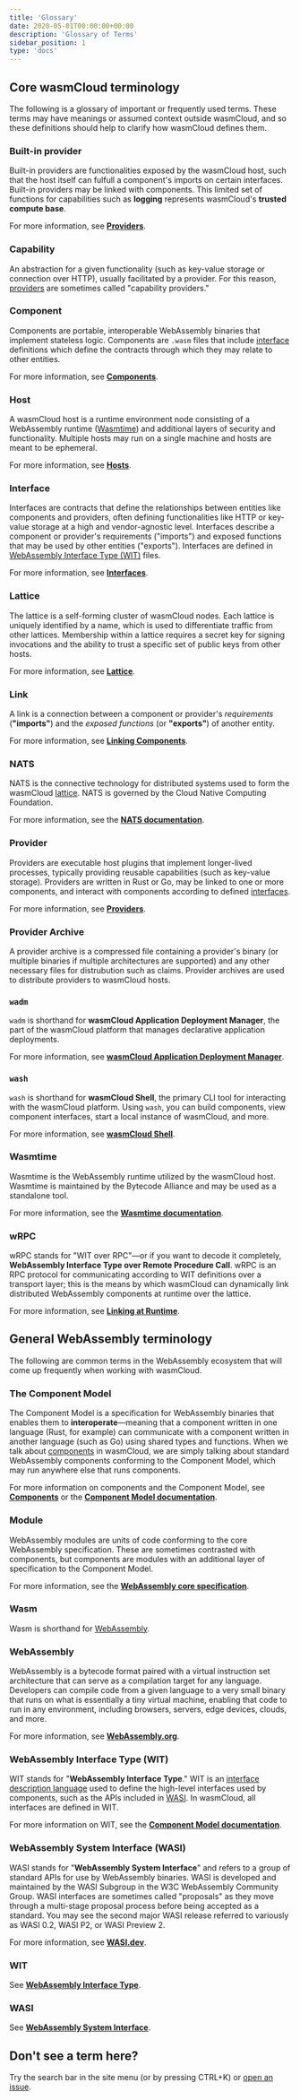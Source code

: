 ```yaml
---
title: 'Glossary'
date: 2020-05-01T00:00:00+00:00
description: 'Glossary of Terms'
sidebar_position: 1
type: 'docs'
---
```


## Core wasmCloud terminology

The following is a glossary of important or frequently used terms. These terms may have meanings or assumed context outside wasmCloud, and so these definitions should help to clarify how wasmCloud defines them.

### Built-in provider

Built-in providers are functionalities exposed by the wasmCloud host, such that the host itself can fulfull a component's imports on certain interfaces. Built-in providers may be linked with components. This limited set of functions for capabilities such as **logging** represents wasmCloud's **trusted compute base**.

For more information, see [**Providers**](/docs/concepts/providers).

### Capability

An abstraction for a given functionality (such as key-value storage or connection over HTTP), usually facilitated by a provider. For this reason, [providers](#provider) are sometimes called "capability providers."

### Component

Components are portable, interoperable WebAssembly binaries that implement stateless logic. Components are `.wasm` files that include [interface](#interface) definitions which define the contracts through which they may relate to other entities.

For more information, see [**Components**](/docs/concepts/components).

### Host

A wasmCloud host is a runtime environment node consisting of a WebAssembly runtime ([Wasmtime](#wasmtime)) and additional layers of security and functionality. Multiple hosts may run on a single machine and hosts are meant to be ephemeral.

For more information, see [**Hosts**](/docs/concepts/hosts/).

### Interface

Interfaces are contracts that define the relationships between entities like components and providers, often defining functionalities like HTTP or key-value storage at a high and vendor-agnostic level. Interfaces describe a component or provider's requirements ("imports") and exposed functions that may be used by other entities ("exports"). Interfaces are defined in [WebAssembly Interface Type (WIT)](#wit) files.

For more information, see [**Interfaces**](/docs/concepts/interfaces/).

### Lattice

The lattice is a self-forming cluster of wasmCloud nodes. Each lattice is uniquely identified by a name, which is used to differentiate traffic from other lattices. Membership within a lattice requires a secret key for signing invocations and the ability to trust a specific set of public keys from other hosts.

For more information, see [**Lattice**](/docs/concepts/lattice).

### Link

A link is a connection between a component or provider's _requirements_ (**"imports"**) and the _exposed functions_ (or **"exports"**) of another entity.

For more information, see [**Linking Components**](/docs/concepts/linking-components/).

### NATS

NATS is the connective technology for distributed systems used to form the wasmCloud [lattice](#lattice). NATS is governed by the Cloud Native Computing Foundation.

For more information, see the [**NATS documentation**](https://docs.nats.io/).

### Provider

Providers are executable host plugins that implement longer-lived processes, typically providing reusable capabilities (such as key-value storage). Providers are written in Rust or Go, may be linked to one or more components, and interact with components according to defined [interfaces](#interface).

For more information, see [**Providers**](/docs/concepts/providers).

### Provider Archive

A provider archive is a compressed file containing a provider's binary (or multiple binaries if multiple architectures are supported) and any other necessary files for distrubution such as claims. Provider archives are used to distribute providers to wasmCloud hosts.

### `wadm`

`wadm` is shorthand for **wasmCloud Application Deployment Manager**, the part of the wasmCloud platform that manages declarative application deployments.

For more information, see [**wasmCloud Application Deployment Manager**](/docs/ecosystem/wadm/).

### `wash`

`wash` is shorthand for **wasmCloud Shell**, the primary CLI tool for interacting with the wasmCloud platform. Using `wash`, you can build components, view component interfaces, start a local instance of wasmCloud, and more.

For more information, see [**wasmCloud Shell**](/docs/ecosystem/wash/).

### Wasmtime

Wasmtime is the WebAssembly runtime utilized by the wasmCloud host. Wasmtime is maintained by the Bytecode Alliance and may be used as a standalone tool.

For more information, see the [**Wasmtime documentation**](https://docs.wasmtime.dev/).

### wRPC

wRPC stands for "WIT over RPC"&mdash;or if you want to decode it completely, **WebAssembly Interface Type over Remote Procedure Call**. wRPC is an RPC protocol for communicating according to WIT definitions over a transport layer; this is the means by which wasmCloud can dynamically link distributed WebAssembly components at runtime over the lattice.

For more information, see [**Linking at Runtime**](/docs/concepts/linking-components/linking-at-runtime).

## General WebAssembly terminology

The following are common terms in the WebAssembly ecosystem that will come up frequently when working with wasmCloud.

### The Component Model

The Component Model is a specification for WebAssembly binaries that enables them to **interoperate**&mdash;meaning that a component written in one language (Rust, for example) can communicate with a component written in another language (such as Go) using shared types and functions. When we talk about [components](#component) in wasmCloud, we are simply talking about standard WebAssembly components conforming to the Component Model, which may run anywhere else that runs components.

For more information on components and the Component Model, see [**Components**](/docs/concepts/components/) or the [**Component Model documentation**](https://component-model.bytecodealliance.org/).

### Module

WebAssembly modules are units of code conforming to the core WebAssembly specification. These are sometimes contrasted with components, but components are modules with an additional layer of specification to the Component Model.

For more information, see the [**WebAssembly core specification**](https://webassembly.github.io/spec/core/syntax/modules.html).

### Wasm

Wasm is shorthand for [WebAssembly](#webassembly).

### WebAssembly

WebAssembly is a bytecode format paired with a virtual instruction set architecture that can serve as a compilation target for any language. Developers can compile code from a given language to a very small binary that runs on what is essentially a tiny virtual machine, enabling that code to run in any environment, including browsers, servers, edge devices, clouds, and more.

For more information, see [**WebAssembly.org**](https://webassembly.org/).

### WebAssembly Interface Type (WIT)

WIT stands for "**WebAssembly Interface Type**." WIT is an [interface description language](https://en.wikipedia.org/wiki/Interface_description_language) used to define the high-level interfaces used by components, such as the APIs included in [WASI](#webassembly-system-interface-wasi). In wasmCloud, all interfaces are defined in WIT.

For more information on WIT, see the [**Component Model documentation**](https://component-model.bytecodealliance.org/design/wit.html).

### WebAssembly System Interface (WASI)

WASI stands for "**WebAssembly System Interface**" and refers to a group of standard APIs for use by WebAssembly binaries. WASI is developed and maintained by the WASI Subgroup in the W3C WebAssembly Community Group. WASI interfaces are sometimes called "proposals" as they move through a multi-stage proposal process before being accepted as a standard. You may see the second major WASI release referred to variously as WASI 0.2, WASI P2, or WASI Preview 2.

For more information, see [**WASI.dev**](https://wasi.dev/).

### WIT

See [**WebAssembly Interface Type**](#webassembly-interface-type-wit).

### WASI

See [**WebAssembly System Interface**](#webassembly-system-interface-wasi).

## Don't see a term here?

Try the search bar in the site menu (or by pressing CTRL+K) or [open an issue](https://github.com/wasmCloud/wasmcloud.com/issues/new).
